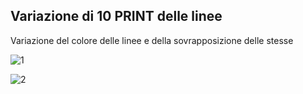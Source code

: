 ## Variazione di 10 PRINT delle linee
Variazione del colore delle linee e della sovrapposizione delle stesse 

![1](https://user-images.githubusercontent.com/76476654/112228439-966dda80-8c31-11eb-984e-828a41f9f176.png)

![2](https://user-images.githubusercontent.com/76476654/112228427-9372ea00-8c31-11eb-8f30-1bb08878fd0b.png)


